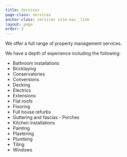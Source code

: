 ```yaml
---
title: Services
page-class: services
anchor-class: services site-nav__link
layout: page
order: 2
---
```


We offer a full range of property management services.

We have a depth of experience including the following: 

 - Bathroom installations
 - Bricklaying
 - Conservatories
 - Conversions
 - Decking
 - Electrics
 - Extensions
 - Flat roofs
 - Flooring
 - Full house refurbs
 - Guttering and fascias - Porches
 - Kitchen installations
 - Painting
 - Plastering
 - Plumbing
 - Tiling
 - Windows
